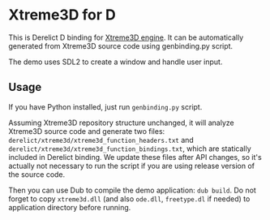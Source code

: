 Xtreme3D for D
==============
This is Derelict D binding for [Xtreme3D engine](https://github.com/xtreme3d/xtreme3d). It can be automatically generated from Xtreme3D source code using genbinding.py script. 

The demo uses SDL2 to create a window and handle user input.

Usage
-----
If you have Python installed, just run `genbinding.py` script. 

Assuming Xtreme3D repository structure unchanged, it will analyze Xtreme3D source code and generate two files: `derelict/xtreme3d/xtreme3d_function_headers.txt` and `derelict/xtreme3d/xtreme3d_function_bindings.txt`, which are statically included in Derelict binding. We update these files after API changes, so it's actually not necessary to run the script if you are using release version of the source code. 

Then you can use Dub to compile the demo application: `dub build`. Do not forget to copy `xtreme3d.dll` (and also `ode.dll`, `freetype.dl` if needed) to application directory before running.
